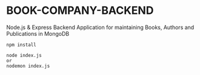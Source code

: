 # BOOK-COMPANY-BACKEND
Node.js &amp; Express Backend Application for maintaining Books, Authors and Publications in MongoDB

```
npm install

node index.js 
or
nodemon index.js
```
